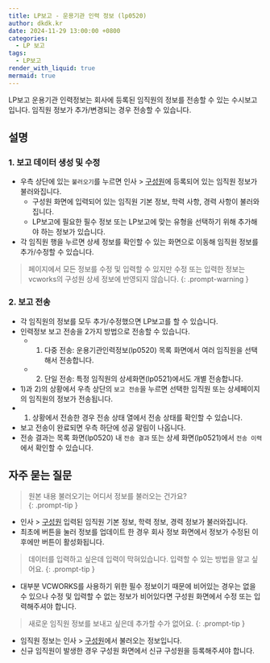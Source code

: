 ```yaml
---
title: LP보고 - 운용기관 인력 정보 (lp0520)
author: dkdk.kr
date: 2024-11-29 13:00:00 +0800
categories:
  - LP 보고
tags:
  - LP보고
render_with_liquid: true
mermaid: true
---
```

LP보고 운용기관 인력정보는 회사에 등록된 임직원의 정보를 전송할 수 있는 수시보고입니다. 임직원 정보가 추가/변경되는 경우 전송할 수 있습니다. 

## 설명  
### 1. 보고 데이터 생성 및 수정
- 우측 상단에 있는 `불러오기`를 누르면 인사 > [구성원](https://vcworks.kr/hr0001)에 등록되어 있는 임직원 정보가 불러와집니다. 
	- 구성원 화면에 입력되어 있는 임직원 기본 정보, 학력 사항, 경력 사항이 불러와집니다.
	- LP보고에 필요한 필수 정보 또는 LP보고에 맞는 유형을 선택하기 위해 추가해야 하는 정보가 있습니다. 
- 각 임직원 행을 누르면 상세 정보를 확인할 수 있는 화면으로 이동해 임직원 정보를 추가/수정할 수 있습니다. 

> 페이지에서 모든 정보를 수정 및 입력할 수 있지만 수정 또는 입력한 정보는 vcworks의 구성원 상세 정보에 반영되지 않습니다.
{: .prompt-warning }

### 2. 보고 전송 
- 각 임직원의 정보를 모두 추가/수정했으면 LP보고를 할 수 있습니다.
- 인력정보 보고 전송을 2가지 방법으로 전송할 수 있습니다.
	- 1) 다중 전송: 운용기관인력정보(lp0520) 목록 화면에서 여러 임직원을 선택해서 전송합니다. 
	- 2) 단일 전송: 특정 임직원의 상세화면(lp0521)에서도 개별 전송합니다.
- 1)과 2)의 상황에서 우측 상단의 `보고 전송`을 누르면 선택한 임직원 또는 상세페이지의 임직원의 정보가 전송됩니다. 
- 1) 상황에서 전송한 경우 전송 상태 열에서 전송 상태를 확인할 수 있습니다.
- 보고 전송이 완료되면 우측 하단에 성공 알림이 나옵니다.
- 전송 결과는 목록 화면(lp0520) 내 `전송 결과` 또는 상세 화면(lp0521)에서 `전송 이력`에서 확인할 수 있습니다.
## 자주 묻는 질문 
> 원본 내용 불러오기는 어디서 정보를 불러오는 건가요?  
{: .prompt-tip }

- 인사 > [구성원](https://vcworks.kr/hr0001) 입력된 임직원 기본 정보, 학력 정보, 경력 정보가 불러와집니다.
- 최초에 버튼을 눌러 정보를 업데이트 한 경우 회사 정보 화면에서 정보가 수정된 이후에만 버튼이 활성화됩니다. 

> 데이터를 입력하고 싶은데 입력이 막혀있습니다. 입력할 수 있는 방법을 알고 싶어요.
{: .prompt-tip }

- 대부분 VCWORKS를 사용하기 위한 필수 정보이기 때문에 비어있는 경우는 없을 수 있으나 수정 및 입력할 수 없는 정보가 비어있다면 구성원 화면에서 수정 또는 입력해주셔야 합니다.

> 새로운 임직원 정보를 보내고 싶은데 추가할 수가 없어요.
{: .prompt-tip }

- 임직원 정보는 인사 > [구성원](https://vcworks.kr/hr0001)에서 불러오는 정보입니다. 
- 신규 임직원이 발생한 경우 구성원 화면에서 신규 구성원을 등록해주셔야 합니다.
